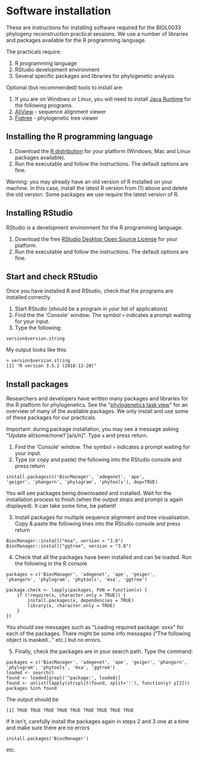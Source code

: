 # Software installation

These are instructions for installing software required for the BIOL0033 phylogeny reconstruction practical sessions. We use a number of libraries and packages available for the R programming language.

The practicals require:

1. R programming language
2. RStudio development environment
3. Several specific packages and libraries for phylogenetic analysis

Optional (but recommended) tools to install are:

1. If you are on Windows or Linux, you will need to install [Java Runtime](https://www.java.com/en/download/) for the following programs.
2. [AliView](https://ormbunkar.se/aliview/) - sequence alignment viewer
3. [Figtree](http://tree.bio.ed.ac.uk/software/figtree/) - phylogenetic tree viewer

## Installing the R programming language

1. Download the [R distribution](https://cran.ma.imperial.ac.uk/) for your platform (Windows, Mac and Linux packages available).
2. Run the executable and follow the instructions. The default options are fine.

Warning: you may already have an old version of R installed on your machine. In this case, install the latest R version from (1) above and delete the old version. Some packages we use require the latest version of R.

## Installing RStudio

RStudio is a development environment for the R programming language.

1. Download the free [RStudio Desktop Open Source License](https://www.rstudio.com/products/rstudio/download/) for your platform.
2. Run the executable and follow the instructions. The default options are fine.

## Start and check RStudio

Once you have installed R and RStudio, check that the programs are installed correctly.

1. Start RStudio (should be a program in your list of applications)
2. Find the the 'Console' window. The symbol `>` indicates a prompt waiting for your input.
3. Type the following:

```
version$version.string
```

My output looks like this:

```
> version$version.string
[1] "R version 3.5.2 (2018-12-20)"
```

## Install packages

Researchers and developers have written many packages and libraries for the R platform for phylogenetics. See the "[phylogenetics task view](https://cran.r-project.org/web/views/Phylogenetics.html)" for an overview of many of the available packages. We only install and use some of these packages for our practicals.

Important: during package installation, you may see a message asking "Update all/some/none? [a/s/n]". Type `a` and press return.


1. Find the 'Console' window. The symbol `>` indicates a prompt waiting for your input.
2. Type (or copy and paste) the following into the RStudio console and press return

```
install.packages(c('BiocManager', 'adegenet', 'ape', 
'geiger', 'phangorn', 'phylogram', 'phytools'), dep=TRUE)
```

You will see packages being downloaded and installed. Wait for the installation process to finish (when the output stops and prompt is again displayed). It can take some time, be patient!

3. Install packages for multiple sequence alignment and tree visualisation. Copy & paste the following lines into the RStudio console and press return

```
BiocManager::install("msa", version = "3.8")
BiocManager::install("ggtree", version = "3.8")
```

4. Check that all the packages have been installed and can be loaded. Run the following in the R console

```
packages = c('BiocManager', 'adegenet', 'ape', 'geiger', 
'phangorn', 'phylogram', 'phytools', 'msa', 'ggtree')

package.check <- lapply(packages, FUN = function(x) {
    if (!require(x, character.only = TRUE)) {
        install.packages(x, dependencies = TRUE)
        library(x, character.only = TRUE)
    }
})
```

You should see messages such as "Loading required package: xxxx" for each of the packages. There might be some info messages ("The following object is masked..." etc.) but no errors.

5. Finally, check the packages are in your search path. Type the command:

```
packages = c('BiocManager', 'adegenet', 'ape', 'geiger', 'phangorn', 'phylogram', 'phytools', 'msa', 'ggtree')
loaded <- search()
found <- loaded[grepl('^package:', loaded)]
found <- unlist(lapply(strsplit(found, split=':'), function(y) y[2]))
packages %in% found
```

The output should be

```
[1] TRUE TRUE TRUE TRUE TRUE TRUE TRUE TRUE TRUE
```

If it isn't, carefully install the packages again in steps 2 and 3 one at a time and make sure there are no errors

```
install.packages('BiocManager')
```

etc.

